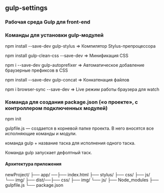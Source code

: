 ## gulp-settings
### Рабочая среда Gulp для front-end

### Команды для установки gulp-модулей

npm install --save-dev gulp-stylus => Компилятор Stylus-препроцессора

npm install gulp-clean-css --save-dev => Минификация CSS

npm i --save-dev gulp-autoprefixer => Автоматическое добавление браузерные префиксов в CSS

npm install --save-dev gulp-concat => Конкатенация файлов 

npm i browser-sync --save-dev => Live режим работы браузера для watch

### Команда для создания package.json («о проекте», с контроллером подключенных модулей)

npm init 

gulpfile.js — создается в корневой папке проекта. В него вносятся все исполняющие команды и модули.

команда gulp + название таска для исполнения одного таска.

Команда gulp запускает дефолтный таск.

#### Архитектура приложения

newProject/
    ├── app/ ──├── index.html
               ├── stylus/
               ├── css/
               ├── js/
               └── img/
    ├── dist/──├── css/
               ├── img/
               └── js/
    ├── Node_modules
    ├── gulpfile.js
    └── package.json
